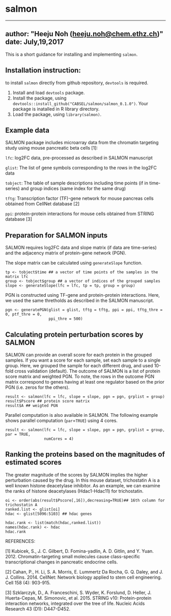 # salmon
---
author: "Heeju Noh (heeju.noh@chem.ethz.ch)"
date: July,19,2017
---

This is a short guidance for installing and implementing `salmon`.

## Installation instruction:
to install `salmon` directly from github repository, `devtools` is required. 

1. Install and load `devtools` package.
2. Install the package, using `devtools::install_github("CABSEL/salmon/salmon_0.1.0")`. Your package is inatalled in R library directory.
3. Load the package, using `library(salmon)`.


## Example data
SALMON package includes microarray data from the chromatin targeting study using mouse pancreatic beta cells [1]:


`lfc`: log2FC data, pre-processed as described in SALMON manuscript

`glist`: The list of gene symbols corresponding to the rows in the log2FC data

`tobject`: The table of sample descriptions including time points (if in time-series) and group indices (same index for the same drug)

`tftg`: Transcription factor (TF)-gene network for mouse pancreas cells obtained from CellNet database [2]

`ppi`: protein-protein interactions for mouse cells obtained from STRING database [3]


## Preparation for SALMON inputs
SALMON requires log2FC data and slope matrix (if data are time-series) and the adjacency matrix of protein-gene network (PGN). 

The slope matrix can be calculated using `generateSlope` function.

```{r warning=FALSE,eval=FALSE,echo=TRUE}
tp <- tobject$time ## a vector of time points of the samples in the matrix lfc
group <- tobject$group ## a vector of indices of the grouped samples
slope <- generateSlope(lfc = lfc, tp = tp, group = group)
```

PGN is constructed using TF-gene and protein-protein interactions. Here, we used the same thretholds as described in the SALMON manuscript.
```{r warning=FALSE,eval=FALSE,echo=TRUE}
pgn <- generatePGN(glist = glist, tftg = tftg, ppi = ppi, tftg_thre = 0, ptf_thre = 0, 
                   ppi_thre = 500)
```


## Calculating protein perturbation scores by SALMON
SALMON can provide an overall score for each protein in the grouped samples. If you want a score for each sample, set each sample to a single group. Here, we grouped the sample for each different drug, and used 10-fold cross validation (default). The outcome of SALMON is a list of protein score matrix and weighted PGN. To note, the rows in the outcome PGN matrix correspond to genes having at least one regulator based on the prior PGN (i.e. zeros for the others).
```{r warning=FALSE,eval=FALSE,echo=TRUE}
result <- salmon(lfc = lfc, slope = slope, pgn = pgn, grplist = group)
result$Pscore ## protein score matrix
result$A ## weigted PGN
```

Parallel computation is also available in SALMON. The following example shows parallel computation (`par`=`TRUE`) using 4 cores.  
```{r warning=FALSE,eval=FALSE,echo=TRUE}
result <- salmon(lfc = lfc, slope = slope, pgn = pgn, grplist = group, par = TRUE, 
                 numCores = 4)
```

## Ranking the proteins based on the magnitudes of estimated scores
The greater magnitude of the scores by SALMON implies the higher perturbation caused by the drug. In this mouse dataset, trichostatin A is a well known histone deacetylase inhibitor. As an example, we can examine the ranks of histone deacetylases (Hdac1-Hdac11) for trichostatin.

```{r warning=FALSE,eval=FALSE,echo=TRUE}
oi <- order(abs(result$Pscore[,16]),decreasing=TRUE)## 16th column for trichostatin A 
ranked.list <- glist[oi] 
hdac <- glist[5096:5103] ## hdac genes

hdac.rank <- list(match(hdac,ranked.list))
names(hdac.rank) <- hdac
hdac.rank

```


REFERENCES:

[1]	Kubicek, S., J. C. Gilbert, D. Fomina-yadlin, A. D. Gitlin, and Y. Yuan. 2012. Chromatin-targeting small molecules cause class-specific transcriptional changes in pancreatic endocrine cells.

[2]	Cahan, P., H. Li, S. A. Morris, E. Lummertz Da Rocha, G. Q. Daley, and J. J. Collins. 2014. CellNet: Network biology applied to stem cell engineering. Cell 158 (4): 903-915.

[3]	Szklarczyk, D., A. Franceschini, S. Wyder, K. Forslund, D. Heller, J. Huerta-Cepas, M. Simonovic, et al. 2015. STRING v10: Protein-protein interaction networks, integrated over the tree of life. Nucleic Acids Research 43 (D1): D447-D452.


